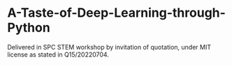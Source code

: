 # A-Taste-of-Deep-Learning-through-Python
Delivered in SPC STEM workshop by invitation of quotation, under MIT license as stated in Q15/20220704.
